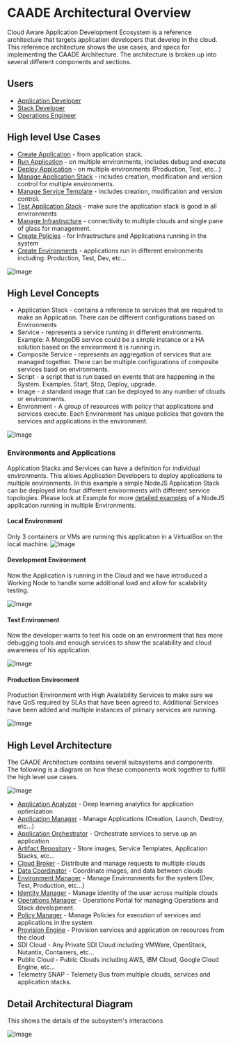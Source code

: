 # CAADE Architectural Overview

Cloud Aware Application Development Ecosystem is a reference architecture that 
targets application developers that develop in the cloud. This reference architecture shows the use cases,
and specs for implementing the CAADE Architecture. The architecture is broken up into several different
components and sections.

## Users

 * [Application Developer](Actors/ApplicationDeveloper/README.md)
 * [Stack Developer](Actors/StackDeveloper/README.md)
 * [Operations Engineer](Actors/OperationsManager/README.md)

## High level Use Cases

* [Create Application](UseCases/CreateApplication/README.md) - from application stack.
* [Run Application](UseCases/RunApplication/README.md) - on multiple environments, includes debug and execute
* [Deploy Application](UseCases/DeployApplication/README.md) - on multiple environments (Production, Test, etc...)
* [Manage Application Stack](UseCases/ManageApplicationStack/README.md) - includes creation, modification and version control for multiple environments.
* [Manage Service Template](UseCases/ManageServiceTemplate/README.md) - includes creation, modification and version control.
* [Test Application Stack](UseCases/TestApplicationStack/README.md) - make sure the application stack is good in all environments
* [Manage Infrastructure](UseCases/ManageInfrastructure/README.md) - connectivity to multiple clouds and single pane of glass for management.
* [Create Policies](UseCases/CreatePolicies/README.md) - for Infrastructure and Applications running in the system
* [Create Environments](UseCases/CreateEnvironments/README.md) - applications run in different environments including: Production, Test, Dev, etc...

![Image](UseCases/HighLevelUseCases.png)

## High Level Concepts
* Application Stack - contains a reference to services that are required to make an Application. There can be different 
configurations based on Environments
* Service -  represents a service running in different environments. Example: A MongoDB service could be a simple 
instance or a HA solution based on the environment it is running in.
* Composite Service - represents an aggregation of services that are managed together. There can be multiple 
configurations of composite services basd on environments.
* Script - a script that is run based on events that are happening in the System. Examples. Start, Stop, Deploy, upgrade.
* Image - a standard image that can be deployed to any number of clouds or environments.
* Envronment - A group of resources with policy that applications and services execute. Each Environment has unique 
policies that govern the services and applications in the environment.

![Image](HighLevelConcepts.png)

### Environments and Applications

Application Stacks and Services can have a definition for individual environments. This allows
Application Developers to deploy applications to multiple environments.  In this example a simple 
NodeJS Application Stack can be deployed into four different environments with different service
topologies. Please look at Example for more [detailed examples](Examples/README.md) of a NodeJS application running in
multiple Environments.

#### Local Environment 

Only 3 containers or VMs are running this application in a VirtualBox
on the local machine.
![Image](ApplicationsEnvironmentsLocal.png)

#### Development Environment 

Now the Application is running in the Cloud and we have introduced a
Working Node to handle some additional load and allow for scalability testing.

![Image](ApplicationsEnvironmentsDevelopment.png)


#### Test Environment

Now the developer wants to test his code on an environment that has more debugging tools and
enough services to show the scalability and cloud awareness of his application.


![Image](ApplicationsEnvironmentsTest.png)

#### Production Environment

Production Environment with High Availability Services to make sure we have QoS required by
SLAs that have been agreed to. Additional Services have been added and multiple instances of
primary services are running.

![Image](ApplicationsEnvironmentsProduction.png)

## High Level Architecture
The CAADE Architecture contains several subsystems and components. The following is a diagram on
how these components work together to fulfill the high level use cases.

![Image](SummaryArchitecture.png)

* [Application Analyzer](ApplicationAnalyzer/README.md) - Deep learning analytics for application optimization
* [Application Manager](ApplicationManager/README.md) - Manage Applications (Creation, Launch, Destroy, etc...)
* [Application Orchestrator](ApplicationOrchestrator/README.md) - Orchestrate services to serve up an application
* [Artifact Repository](ArtifactRepository/README.md) - Store images, Service Templates, Application Stacks, etc...
* [Cloud Broker](CloudBroker/README.md) - Distribute and manage requests to multiple clouds
* [Data Coordinator](DataCoordinator/README.md) - Coordinate images, and data between clouds
* [Environment Manager](EnvironmentManager/README.md) - Manage Envinronments for the system (Dev, Test, Production, etc...)
* [Identity Manager](IdentityManager/README.md) - Manage identity of the user across multiple clouds
* [Operations Manager](OperationsManager/README.md) - Operations Portal for managing Operations and Stack development. 
* [Policy Manager](PolicyManager/README.md) - Manage Policies for execution of services and applications in the system
* [Provision Engine](ProvisionEngine/README.md) - Provision services and application on resources from the cloud
* SDI Cloud - Any Private SDI Cloud including VMWare, OpenStack, Nutantix, Containers, etc...
* Public Cloud - Public Clouds including AWS, IBM Cloud, Google Cloud Engine, etc...
* Telemetry SNAP - Telemety Bus from multiple clouds, services and application stacks.

## Detail Architectural Diagram
This shows the details of the subsystem's interactions

![Image](TopLevelArchitecture.png)
